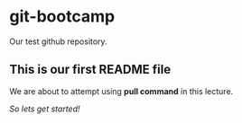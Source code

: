# git-bootcamp
Our test github repository.
## This is our first README file
We are about to attempt using **pull command** in this lecture.

*So lets get started!*
